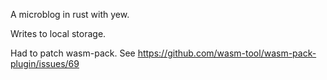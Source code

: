 A microblog in rust with yew.

Writes to local storage.

Had to patch wasm-pack. See https://github.com/wasm-tool/wasm-pack-plugin/issues/69
